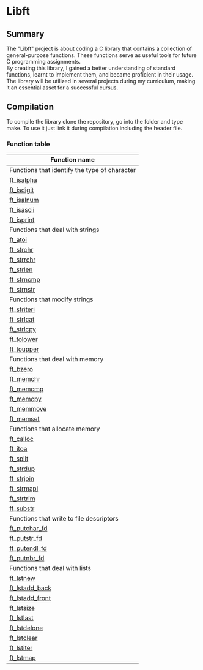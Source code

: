# Libft

## Summary
The "Libft" project is about coding a C library that contains a collection of general-purpose functions. These functions serve as useful tools for future C programming assignments.  
By creating this library, I gained a better understanding of standard functions, learnt to implement them, and became proficient in their usage.  
The library will be utilized in several projects during my curriculum, making it an essential asset for a successful cursus.

## Compilation

To compile the library clone the repository, go into the folder and type make. To use it just link it during compilation including the header file.

### Function table

| Function name |
|---------------|
| Functions that identify the type of character |
|[ft_isalpha](https://github.com/jmolenaa/libft/blob/main/src/is/ft_isalpha.c)|
|[ft_isdigit](https://github.com/jmolenaa/libft/blob/main/src/is/ft_isdigit.c)|
|[ft_isalnum](https://github.com/jmolenaa/libft/blob/main/src/is/ft_isalnum.c)|
|[ft_isascii](https://github.com/jmolenaa/libft/blob/main/src/is/ft_isascii.c)|
|[ft_isprint](https://github.com/jmolenaa/libft/blob/main/src/is/ft_isprint.c)|
| Functions that deal with strings|
|[ft_atoi](https://github.com/jmolenaa/libft/blob/main/src/str/ft_atoi.c)|
|[ft_strchr](https://github.com/jmolenaa/libft/blob/main/src/str/ft_strchr.c)|
|[ft_strrchr](https://github.com/jmolenaa/libft/blob/main/src/str/ft_strrchr.c)|
|[ft_strlen](https://github.com/jmolenaa/libft/blob/main/src/str/ft_strlen.c)|
|[ft_strncmp](https://github.com/jmolenaa/libft/blob/main/src/str/ft_strncmp.c)|
|[ft_strnstr](https://github.com/jmolenaa/libft/blob/main/src/str/ft_strnstr.c)|
| Functions that modify strings |
|[ft_striteri](https://github.com/jmolenaa/libft/blob/main/src/chnstr/ft_striteri.c)|
|[ft_strlcat](https://github.com/jmolenaa/libft/blob/main/src/chnstr/ft_strlcat.c)|
|[ft_strlcpy](https://github.com/jmolenaa/libft/blob/main/src/chnstr/ft_strlcpy.c)|
|[ft_tolower](https://github.com/jmolenaa/libft/blob/main/src/chnstr/ft_tolower.c)|
|[ft_toupper](https://github.com/jmolenaa/libft/blob/main/src/chnstr/ft_toupper.c)|
| Functions that deal with memory |
|[ft_bzero](https://github.com/jmolenaa/libft/blob/main/src/mem/ft_bzero.c)|
|[ft_memchr](https://github.com/jmolenaa/libft/blob/main/src/mem/ft_memchr.c)|
|[ft_memcmp](https://github.com/jmolenaa/libft/blob/main/src/mem/ft_memcmp.c)|
|[ft_memcpy](https://github.com/jmolenaa/libft/blob/main/src/mem/ft_memcpy.c)|
|[ft_memmove](https://github.com/jmolenaa/libft/blob/main/src/mem/ft_memmove.c)|
|[ft_memset](https://github.com/jmolenaa/libft/blob/main/src/mem/ft_memset.c)|
| Functions that allocate memory |
|[ft_calloc](https://github.com/jmolenaa/libft/blob/main/src/crtstr/ft_calloc.c)|
|[ft_itoa](https://github.com/jmolenaa/libft/blob/main/src/crtstr/ft_itoa.c)|
|[ft_split](https://github.com/jmolenaa/libft/blob/main/src/crtstr/ft_split.c)|
|[ft_strdup](https://github.com/jmolenaa/libft/blob/main/src/crtstr/ft_strdup.c)|
|[ft_strjoin](https://github.com/jmolenaa/libft/blob/main/src/crtstr/ft_strjoin.c)|
|[ft_strmapi](https://github.com/jmolenaa/libft/blob/main/src/crtstr/ft_strmapi.c)|
|[ft_strtrim](https://github.com/jmolenaa/libft/blob/main/src/crtstr/ft_strtrim.c)|
|[ft_substr](https://github.com/jmolenaa/libft/blob/main/src/crtstr/ft_substr.c)|
| Functions that write to file descriptors |
|[ft_putchar_fd](https://github.com/jmolenaa/libft/blob/main/src/fd/ft_putchar_fd.c)|
|[ft_putstr_fd](https://github.com/jmolenaa/libft/blob/main/src/fd/ft_putstr_fd.c)|
|[ft_putendl_fd](https://github.com/jmolenaa/libft/blob/main/src/fd/ft_putendl_fd.c)|
|[ft_putnbr_fd](https://github.com/jmolenaa/libft/blob/main/src/fd/ft_putnbr_fd.c)|
| Functions that deal with lists |
|[ft_lstnew](https://github.com/jmolenaa/libft/blob/main/src/lst/ft_lstnew_bonus.c)|
|[ft_lstadd_back](https://github.com/jmolenaa/libft/blob/main/src/lst/ft_lstadd_back_bonus.c)|
|[ft_lstadd_front](https://github.com/jmolenaa/libft/blob/main/src/lst/ft_lstadd_front_bonus.c)|
|[ft_lstsize](https://github.com/jmolenaa/libft/blob/main/src/lst/ft_lstsize_bonus.c)|
|[ft_lstlast](https://github.com/jmolenaa/libft/blob/main/src/lst/ft_lstlast_bonus.c)|
|[ft_lstdelone](https://github.com/jmolenaa/libft/blob/main/src/lst/ft_lstdelone_bonus.c)|
|[ft_lstclear](https://github.com/jmolenaa/libft/blob/main/src/lst/ft_lstclear_bonus.c)|
|[ft_lstiter](https://github.com/jmolenaa/libft/blob/main/src/lst/ft_lstiter_bonus.c)|
|[ft_lstmap](https://github.com/jmolenaa/libft/blob/main/src/lst/ft_lstmap_bonus.c)|
